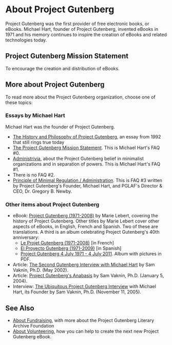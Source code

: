 About Project Gutenberg
=======================

Project Gutenberg was the first provider of free electronic books, or eBooks. 
Michael Hart, founder of Project Gutenberg, invented eBooks in 1971 and his 
memory continues to inspire the creation of eBooks and related technologies today. 

Project Gutenberg Mission Statement
-----------------------------------

  To encourage the creation and distribution of eBooks.

More about Project Gutenberg
----------------------------
   To read more about the Project Gutenberg organization, choose one of these topics:

### Essays by Michael Hart
   Michael Hart was the founder of Project Gutenberg.
- [The History and Philosophy of Project Gutenberg](https://www.gutenberg.org/wiki/Gutenberg:The_History_and_Philosophy_of_Project_Gutenberg_by_Michael_Hart), an essay from 1992 that still rings true today
- [The Project Gutenberg Mission Statement](https://www.gutenberg.org/wiki/Gutenberg:Project_Gutenberg_Mission_Statement_by_Michael_Hart). This is Michael Hart's FAQ #0.
- [Administrivia](https://www.gutenberg.org/wiki/Gutenberg:Administrivia_by_Michael_Hart), about the Project Gutenberg belief in minimalist organizations and in separation of powers. This is Michael Hart's FAQ #1.
- There is no FAQ #2.
- [Principle of Minimal Regulation / Administration](https://www.gutenberg.org/wiki/Gutenberg:Project_Gutenberg_Principle_of_Minimal_Regulation_/_Administration_by_Michael_Hart_and_Greg_Newby). This is FAQ #3 written by Project Gutenberg's Founder, Michael Hart, and PGLAF's Director & CEO, Dr. Gregory B. Newby.

### Other items about Project Gutenberg
- eBook: [Project Gutenberg (1971-2008)](https://www.gutenberg.org/ebooks/27045) by Marie Lebert, covering the history of Project Gutenberg. Other titles by Marie Lebert cover other aspects of eBooks, in English, French and Spanish. Two of these are translations. A third is an album celebrating Project Gutenberg's 40th anniversary:
   - [Le Projet Gutenberg (1971-2008)](https://www.gutenberg.org/ebooks/27046) [in French]
   - [El Proyecto Gutenberg (1971-2009)](https://www.gutenberg.org/ebooks/31633) [in Spanish]
   - [Project Gutenberg 4 July 1971 - 4 July 2011](https://www.gutenberg.org/ebooks/36616). Album with pictures in PDF.
- Article: [The Second Gutenberg Interview with Michael Hart](http://samvak.tripod.com/busiweb29.html) by Sam Vaknin, Ph.D. (May 2002).
- Article: [Project Gutenberg's Anabasis](http://samvak.tripod.com/busiweb39.html) by Sam Vaknin, Ph.D. (January 5, 2004).
- Interview: [The Ubiquitous Project Gutenberg Interview](http://samvak.tripod.com/busiweb46.html) with Michael Hart, its Founder by Sam Vaknin, Ph.D. (November 11, 2005).

See Also
--------
- [About Fundraising](https://www.gutenberg.org/wiki/Category:Fundraising), with more about the Project Gutenberg Literary Archive Foundation
- [About Volunteering](https://www.gutenberg.org/wiki/Category:Volunteering), how you can help to create the next new Project Gutenberg eBook.
